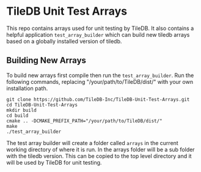 # TileDB Unit Test Arrays

This repo contains arrays used for unit testing by TileDB. It also contains a helpful application `test_array_builder`
which can build new tiledb arrays based on a globally installed version of tiledb.

## Building New Arrays

To build new arrays first compile then run the `test_array_builder`. Run
the following commands, replacing "/your/path/to/TileDB/dist/" with your own
installation path.

```
git clone https://github.com/TileDB-Inc/TileDB-Unit-Test-Arrays.git
cd TileDB-Unit-Test-Arrays
mkdir build
cd build
cmake .. -DCMAKE_PREFIX_PATH="/your/path/to/TileDB/dist/"
make
./test_array_builder
```

The test array builder will create a folder called `arrays` in the current working directory of where it is run.
In the arrays folder will be a sub folder with the tiledb version. This can be copied to the top level directory
and it will be used by TileDB for unit testing.
